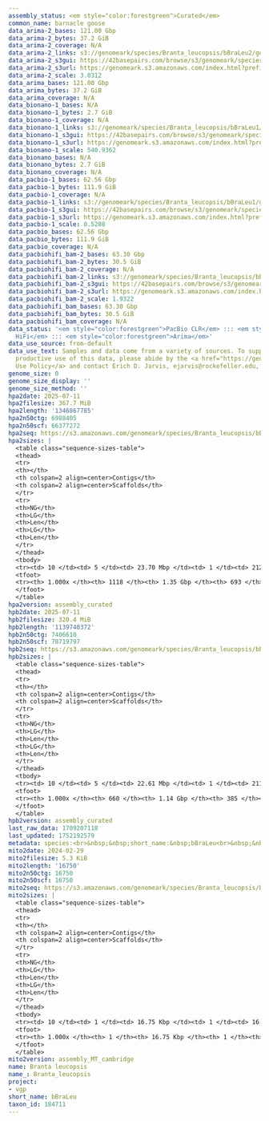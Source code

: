 ```yaml
---
assembly_status: <em style="color:forestgreen">Curated</em>
common_name: barnacle goose
data_arima-2_bases: 121.00 Gbp
data_arima-2_bytes: 37.2 GiB
data_arima-2_coverage: N/A
data_arima-2_links: s3://genomeark/species/Branta_leucopsis/bBraLeu2/genomic_data/arima/<br>
data_arima-2_s3gui: https://42basepairs.com/browse/s3/genomeark/species/Branta_leucopsis/bBraLeu2/genomic_data/arima/
data_arima-2_s3url: https://genomeark.s3.amazonaws.com/index.html?prefix=species/Branta_leucopsis/bBraLeu2/genomic_data/arima/
data_arima-2_scale: 3.0312
data_arima_bases: 121.00 Gbp
data_arima_bytes: 37.2 GiB
data_arima_coverage: N/A
data_bionano-1_bases: N/A
data_bionano-1_bytes: 2.7 GiB
data_bionano-1_coverage: N/A
data_bionano-1_links: s3://genomeark/species/Branta_leucopsis/bBraLeu1/genomic_data/bionano/<br>
data_bionano-1_s3gui: https://42basepairs.com/browse/s3/genomeark/species/Branta_leucopsis/bBraLeu1/genomic_data/bionano/
data_bionano-1_s3url: https://genomeark.s3.amazonaws.com/index.html?prefix=species/Branta_leucopsis/bBraLeu1/genomic_data/bionano/
data_bionano-1_scale: 540.9362
data_bionano_bases: N/A
data_bionano_bytes: 2.7 GiB
data_bionano_coverage: N/A
data_pacbio-1_bases: 62.56 Gbp
data_pacbio-1_bytes: 111.9 GiB
data_pacbio-1_coverage: N/A
data_pacbio-1_links: s3://genomeark/species/Branta_leucopsis/bBraLeu1/genomic_data/pacbio/<br>
data_pacbio-1_s3gui: https://42basepairs.com/browse/s3/genomeark/species/Branta_leucopsis/bBraLeu1/genomic_data/pacbio/
data_pacbio-1_s3url: https://genomeark.s3.amazonaws.com/index.html?prefix=species/Branta_leucopsis/bBraLeu1/genomic_data/pacbio/
data_pacbio-1_scale: 0.5208
data_pacbio_bases: 62.56 Gbp
data_pacbio_bytes: 111.9 GiB
data_pacbio_coverage: N/A
data_pacbiohifi_bam-2_bases: 63.30 Gbp
data_pacbiohifi_bam-2_bytes: 30.5 GiB
data_pacbiohifi_bam-2_coverage: N/A
data_pacbiohifi_bam-2_links: s3://genomeark/species/Branta_leucopsis/bBraLeu2/genomic_data/pacbio_hifi/<br>
data_pacbiohifi_bam-2_s3gui: https://42basepairs.com/browse/s3/genomeark/species/Branta_leucopsis/bBraLeu2/genomic_data/pacbio_hifi/
data_pacbiohifi_bam-2_s3url: https://genomeark.s3.amazonaws.com/index.html?prefix=species/Branta_leucopsis/bBraLeu2/genomic_data/pacbio_hifi/
data_pacbiohifi_bam-2_scale: 1.9322
data_pacbiohifi_bam_bases: 63.30 Gbp
data_pacbiohifi_bam_bytes: 30.5 GiB
data_pacbiohifi_bam_coverage: N/A
data_status: '<em style="color:forestgreen">PacBio CLR</em> ::: <em style="color:forestgreen">PacBio
  HiFi</em> ::: <em style="color:forestgreen">Arima</em>'
data_use_source: from-default
data_use_text: Samples and data come from a variety of sources. To support fair and
  productive use of this data, please abide by the <a href="https://genome10k.soe.ucsc.edu/data-use-policies/">Data
  Use Policy</a> and contact Erich D. Jarvis, ejarvis@rockefeller.edu, with any questions.
genome_size: 0
genome_size_display: ''
genome_size_method: ''
hpa2date: 2025-07-11
hpa2filesize: 367.7 MiB
hpa2length: '1346867785'
hpa2n50ctg: 6988405
hpa2n50scf: 66377272
hpa2seq: https://s3.amazonaws.com/genomeark/species/Branta_leucopsis/bBraLeu2/assembly_curated/bBraLeu2.hap1.cur.20250711.fasta.gz
hpa2sizes: |
  <table class="sequence-sizes-table">
  <thead>
  <tr>
  <th></th>
  <th colspan=2 align=center>Contigs</th>
  <th colspan=2 align=center>Scaffolds</th>
  </tr>
  <tr>
  <th>NG</th>
  <th>LG</th>
  <th>Len</th>
  <th>LG</th>
  <th>Len</th>
  </tr>
  </thead>
  <tbody>
  <tr><td> 10 </td><td> 5 </td><td> 23.70 Mbp </td><td> 1 </td><td> 212.76 Mbp </td></tr><tr><td> 20 </td><td> 12 </td><td> 16.05 Mbp </td><td> 2 </td><td> 164.41 Mbp </td></tr><tr><td> 30 </td><td> 22 </td><td> 12.07 Mbp </td><td> 3 </td><td> 121.72 Mbp </td></tr><tr><td> 40 </td><td> 35 </td><td> 9.13 Mbp </td><td> 4 </td><td> 94.07 Mbp </td></tr><tr style="background-color:#cccccc;"><td> 50 </td><td> 51 </td><td style="background-color:#88ff88;"> 6.99 Mbp </td><td> 6 </td><td style="background-color:#88ff88;"> 66.38 Mbp </td></tr><tr><td> 60 </td><td> 76 </td><td> 4.33 Mbp </td><td> 8 </td><td> 38.89 Mbp </td></tr><tr><td> 70 </td><td> 115 </td><td> 2.84 Mbp </td><td> 13 </td><td> 22.78 Mbp </td></tr><tr><td> 80 </td><td> 178 </td><td> 1.62 Mbp </td><td> 21 </td><td> 12.19 Mbp </td></tr><tr><td> 90 </td><td> 300 </td><td> 0.74 Mbp </td><td> 49 </td><td> 1.83 Mbp </td></tr><tr><td> 100 </td><td> 1118 </td><td> 1.00 Kbp </td><td> 693 </td><td> 1.00 Kbp </td></tr></tbody>
  <tfoot>
  <tr><th> 1.000x </th><th> 1118 </th><th> 1.35 Gbp </th><th> 693 </th><th> 1.35 Gbp </th></tr>
  </tfoot>
  </table>
hpa2version: assembly_curated
hpb2date: 2025-07-11
hpb2filesize: 320.4 MiB
hpb2length: '1139740372'
hpb2n50ctg: 7406610
hpb2n50scf: 78719797
hpb2seq: https://s3.amazonaws.com/genomeark/species/Branta_leucopsis/bBraLeu2/assembly_curated/bBraLeu2.hap2.cur.20250711.fasta.gz
hpb2sizes: |
  <table class="sequence-sizes-table">
  <thead>
  <tr>
  <th></th>
  <th colspan=2 align=center>Contigs</th>
  <th colspan=2 align=center>Scaffolds</th>
  </tr>
  <tr>
  <th>NG</th>
  <th>LG</th>
  <th>Len</th>
  <th>LG</th>
  <th>Len</th>
  </tr>
  </thead>
  <tbody>
  <tr><td> 10 </td><td> 5 </td><td> 22.61 Mbp </td><td> 1 </td><td> 211.13 Mbp </td></tr><tr><td> 20 </td><td> 10 </td><td> 19.83 Mbp </td><td> 2 </td><td> 165.52 Mbp </td></tr><tr><td> 30 </td><td> 18 </td><td> 13.06 Mbp </td><td> 2 </td><td> 165.52 Mbp </td></tr><tr><td> 40 </td><td> 28 </td><td> 9.87 Mbp </td><td> 3 </td><td> 121.91 Mbp </td></tr><tr style="background-color:#cccccc;"><td> 50 </td><td> 41 </td><td style="background-color:#88ff88;"> 7.41 Mbp </td><td> 4 </td><td style="background-color:#88ff88;"> 78.72 Mbp </td></tr><tr><td> 60 </td><td> 58 </td><td> 5.85 Mbp </td><td> 6 </td><td> 41.10 Mbp </td></tr><tr><td> 70 </td><td> 81 </td><td> 4.17 Mbp </td><td> 10 </td><td> 24.36 Mbp </td></tr><tr><td> 80 </td><td> 115 </td><td> 2.69 Mbp </td><td> 15 </td><td> 20.14 Mbp </td></tr><tr><td> 90 </td><td> 181 </td><td> 1.06 Mbp </td><td> 24 </td><td> 7.50 Mbp </td></tr><tr><td> 100 </td><td> 660 </td><td> 1.00 Kbp </td><td> 385 </td><td> 1.00 Kbp </td></tr></tbody>
  <tfoot>
  <tr><th> 1.000x </th><th> 660 </th><th> 1.14 Gbp </th><th> 385 </th><th> 1.14 Gbp </th></tr>
  </tfoot>
  </table>
hpb2version: assembly_curated
last_raw_data: 1709207118
last_updated: 1752192579
metadata: species:<br>&nbsp;&nbsp;short_name:&nbsp;bBraLeu<br>&nbsp;&nbsp;name:&nbsp;Branta&nbsp;leucopsis<br>&nbsp;&nbsp;taxon_id:&nbsp;184711<br>&nbsp;&nbsp;common_name:&nbsp;barnacle&nbsp;goose<br>&nbsp;&nbsp;order:<br>&nbsp;&nbsp;&nbsp;&nbsp;name:&nbsp;Anseriformes<br>&nbsp;&nbsp;family:<br>&nbsp;&nbsp;&nbsp;&nbsp;name:&nbsp;Anatidae<br>&nbsp;&nbsp;individuals:<br>&nbsp;&nbsp;&nbsp;&nbsp;-&nbsp;short_name:&nbsp;bBraLeu2<br>&nbsp;&nbsp;&nbsp;&nbsp;&nbsp;&nbsp;biosample_id:&nbsp;SAMEA112468032<br>&nbsp;&nbsp;&nbsp;&nbsp;&nbsp;&nbsp;sex:&nbsp;male<br>&nbsp;&nbsp;genome_size:<br>&nbsp;&nbsp;genome_size_method:<br>&nbsp;&nbsp;project:&nbsp;[&nbsp;vgp&nbsp;]<br>
mito2date: 2024-02-29
mito2filesize: 5.3 KiB
mito2length: '16750'
mito2n50ctg: 16750
mito2n50scf: 16750
mito2seq: https://s3.amazonaws.com/genomeark/species/Branta_leucopsis/bBraLeu2/assembly_MT_cambridge/bBraLeu2.MT.20240229.fasta.gz
mito2sizes: |
  <table class="sequence-sizes-table">
  <thead>
  <tr>
  <th></th>
  <th colspan=2 align=center>Contigs</th>
  <th colspan=2 align=center>Scaffolds</th>
  </tr>
  <tr>
  <th>NG</th>
  <th>LG</th>
  <th>Len</th>
  <th>LG</th>
  <th>Len</th>
  </tr>
  </thead>
  <tbody>
  <tr><td> 10 </td><td> 1 </td><td> 16.75 Kbp </td><td> 1 </td><td> 16.75 Kbp </td></tr><tr><td> 20 </td><td> 1 </td><td> 16.75 Kbp </td><td> 1 </td><td> 16.75 Kbp </td></tr><tr><td> 30 </td><td> 1 </td><td> 16.75 Kbp </td><td> 1 </td><td> 16.75 Kbp </td></tr><tr><td> 40 </td><td> 1 </td><td> 16.75 Kbp </td><td> 1 </td><td> 16.75 Kbp </td></tr><tr style="background-color:#cccccc;"><td> 50 </td><td> 1 </td><td style="background-color:#ff8888;"> 16.75 Kbp </td><td> 1 </td><td style="background-color:#ff8888;"> 16.75 Kbp </td></tr><tr><td> 60 </td><td> 1 </td><td> 16.75 Kbp </td><td> 1 </td><td> 16.75 Kbp </td></tr><tr><td> 70 </td><td> 1 </td><td> 16.75 Kbp </td><td> 1 </td><td> 16.75 Kbp </td></tr><tr><td> 80 </td><td> 1 </td><td> 16.75 Kbp </td><td> 1 </td><td> 16.75 Kbp </td></tr><tr><td> 90 </td><td> 1 </td><td> 16.75 Kbp </td><td> 1 </td><td> 16.75 Kbp </td></tr><tr><td> 100 </td><td> 1 </td><td> 16.75 Kbp </td><td> 1 </td><td> 16.75 Kbp </td></tr></tbody>
  <tfoot>
  <tr><th> 1.000x </th><th> 1 </th><th> 16.75 Kbp </th><th> 1 </th><th> 16.75 Kbp </th></tr>
  </tfoot>
  </table>
mito2version: assembly_MT_cambridge
name: Branta leucopsis
name_: Branta_leucopsis
project:
- vgp
short_name: bBraLeu
taxon_id: 184711
---
```

